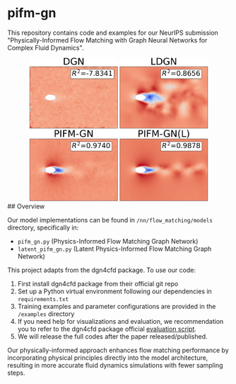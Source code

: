 # pifm-gn

This repository contains code and examples for our NeurIPS submission "Physically-Informed Flow Matching with Graph Neural Networks for Complex Fluid Dynamics".

<div align="center">
  <img src="./fig/DGN_1.png" width="200">
  <img src="./fig/LDGN_1.png" width="200">
  <img src="./fig/PIFM-GN_1.png" width="200">
  <img src="./fig/Latent PIFM-GN_1.png" width="200">
</div>
## Overview

Our model implementations can be found in `/nn/flow_matching/models` directory, specifically in:
- `pifm_gn.py` (Physics-Informed Flow Matching Graph Network)
- `latent_pifm_gn.py` (Latent Physics-Informed Flow Matching Graph Network)

This project adapts from the dgn4cfd package. To use our code:

1. First install dgn4cfd package from their official git repo
2. Set up a Python virtual environment following our dependencies in `requirements.txt`
3. Training examples and parameter configurations are provided in the `/examples` directory
4. If you need help for visualizations and evaluation, we recommendation you to refer to the dgn4cfd package official [evaluation script](https://github.com/tum-pbs/dgn4cfd/blob/main/examples/EllipseFlow/inference.ipynb).
5. We will release the full codes after the paper released/published.

Our physically-informed approach enhances flow matching performance by incorporating physical principles directly into the model architecture, resulting in more accurate fluid dynamics simulations with fewer sampling steps.